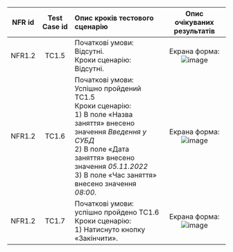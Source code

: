 |NFR id|Test Case id|Опис кроків тестового сценарію|Опис очікуваних результатів|
|:-:|:-:|:-|:-:|
|NFR1.2|TC1.5|Початкові умови: Відсутні. <br> Кроки сценарію: Відсутні.|Екрана форма: <br> ![image](https://user-images.githubusercontent.com/78159992/197361247-1e7eba48-3cca-4f74-bafa-1ee5cddb819d.png)
|NFR1.2|TC1.6|Початкові умови: Успішно пройдений TC1.5 <br> Кроки сценарію: <br> 1) В поле «Назва заняття» внесено значення *Введення у СУБД* <br> 2) В поле «Дата заняття» внесено значення *05.11.2022*<br>  3) В поле «Час заняття» внесено значення *08:00*.|Екрана форма: <br> ![image](https://user-images.githubusercontent.com/78159992/197361837-83928474-2b8b-4af7-a268-bef63b05199b.png)
|NFR1.2|TC1.7|Початкові умови: успішно пройдено TC1.6 <br> Кроки сценарію: <br> 1) Натиснуто кнопку «Закінчити».|Екрана форма: <br> ![image](https://user-images.githubusercontent.com/78159992/197362056-0a66ff1c-a34f-4dcd-b747-56e78bcd2c9c.png)

